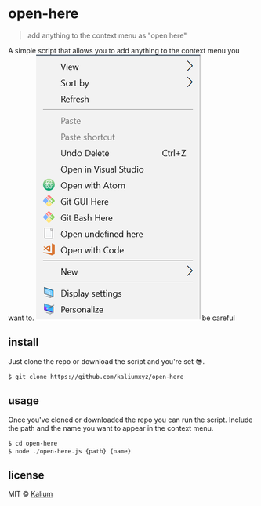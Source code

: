 # open-here
> add anything to the context menu as "open here"

A simple script that allows you to add anything to the context menu you want to.
![side-effects](https://github.com/kaliumxyz/open-here/blob/wiki/undefined.PNG)
be careful 

## install
Just clone the repo or download the script and you're set 😎.
```
$ git clone https://github.com/kaliumxyz/open-here
```

## usage
Once you've cloned or downloaded the repo you can run the script.
Include the path and the name you want to appear in the context menu.
```
$ cd open-here
$ node ./open-here.js {path} {name}
```


## license
MIT © [Kalium](https://kalium.xyz)